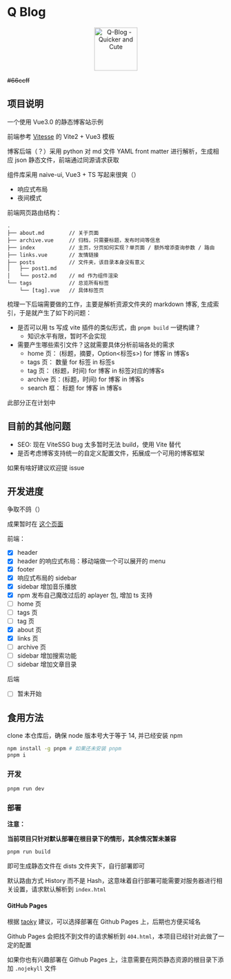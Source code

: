 # Q Blog

<p align='center'>
  <img src='logo-512.png' alt='Q-Blog - Quicker and Cute' width='100'/>
</p>

~~\#66ccff~~

## 项目说明

一个使用 Vue3.0 的静态博客站示例

前端参考 [Vitesse](https://github.com/antfu/vitesse) 的 Vite2 + Vue3 模板

博客后端（？）采用 python 对 md 文件 YAML front matter 进行解析，生成相应 json 静态文件，前端通过同源请求获取

组件库采用 naive-ui, Vue3 + TS 写起来很爽（）

- 响应式布局
- 夜间模式

前端网页路由结构：

```plaintext
.
├── about.md        // 关于页面
├── archive.vue     // 归档，只需要标题，发布时间等信息
├── index           // 主页，分页如何实现？单页面 / 额外增添查询参数 / 路由
├── links.vue       // 友情链接
├── posts           // 文件夹，该目录本身没有意义
│   ├── post1.md
│   └── post2.md    // md 作为组件渲染
└── tags            // 总览所有标签
    └── [tag].vue   // 具体标签页
```

梳理一下后端需要做的工作，主要是解析资源文件夹的 markdown 博客, 生成索引，于是就产生了如下的问题：

- 是否可以用 ts 写成 vite 插件的类似形式，由 `pnpm build` 一键构建？
  - 知识水平有限，暂时不会实现
- 需要产生哪些索引文件？这就需要具体分析前端各处的需求
  - home 页：   (标题，摘要，Option<标签s>) for 博客 in 博客s
  - tags 页：   数量                      for 标签 in 标签s
  - tag 页：    (标题，时间)               for 博客 in 标签对应的博客s
  - archive 页：(标题，时间)               for 博客 in 博客s
  - search 框： 标题                      for 博客 in 博客s

此部分正在计划中

## 目前的其他问题

- SEO: 现在 ViteSSG bug 太多暂时无法 build，使用 Vite 替代
- 是否考虑博客支持统一的自定义配置文件，拓展成一个可用的博客框架

如果有啥好建议欢迎提 issue

## 开发进度

争取不鸽（）

成果暂时在 [这个页面](https://liuly0322.github.io/)

前端：

- [x] header
- [x] header 的响应式布局：移动端做一个可以展开的 menu
- [x] footer
- [x] 响应式布局的 sidebar
- [x] sidebar 增加音乐播放
- [x] npm 发布自己魔改过后的 aplayer 包, 增加 ts 支持
- [ ] home 页
- [ ] tags 页
- [ ] tag 页
- [x] about 页
- [x] links 页
- [ ] archive 页
- [ ] sidebar 增加搜索功能
- [ ] sidebar 增加文章目录

后端

- [ ] 暂未开始

## 食用方法

clone 本仓库后，确保 node 版本号大于等于 14, 并已经安装 npm

```bash
npm install -g pnpm # 如果还未安装 pnpm
pnpm i
```

### 开发

```bash
pnpm run dev
```

### 部署

**注意：**

**当前项目只针对默认部署在根目录下的情形，其余情况暂未兼容**

```bash
pnpm run build
```

即可生成静态文件在 dists 文件夹下，自行部署即可

默认路由方式 History 而不是 Hash，这意味着自行部署可能需要对服务器进行相关设置，请求默认解析到 `index.html`

#### GitHub Pages

根据 [taoky](https://github.com/taoky) 建议，可以选择部署在 Github Pages 上，后期也方便买域名

Github Pages 会把找不到文件的请求解析到 `404.html`，本项目已经针对此做了一定的配置

如果你也有兴趣部署在 Github Pages 上，注意需要在网页静态资源的根目录下添加 `.nojekyll` 文件